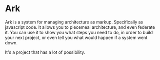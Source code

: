 # Ark

Ark is a system for managing architecture as markup. Specifically as javascript code.
It allows you to piecemeal architecture, and even federate it. You can
use it to show you what steps you need to do, in order to build your next
project, or even tell you what would happen if a system went down.

It's a project that has a lot of possibility.

